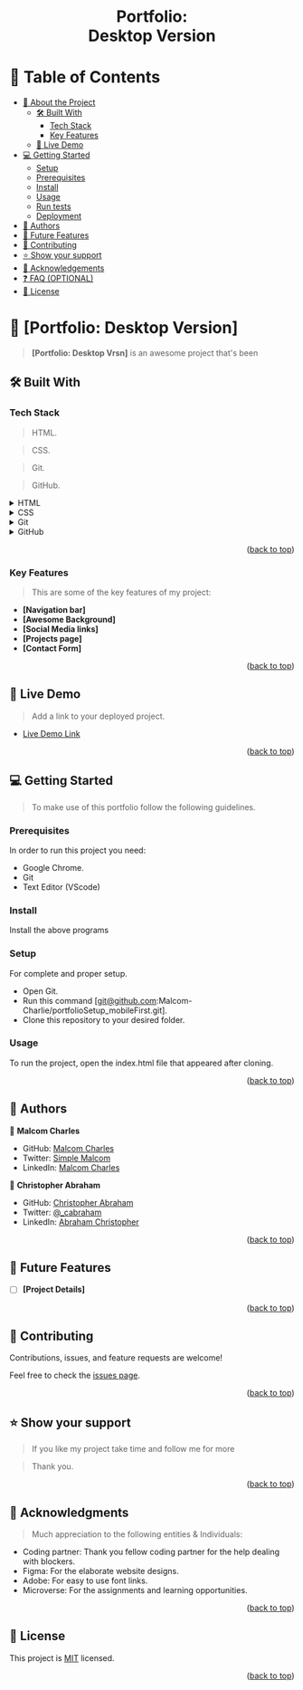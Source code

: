 <div align="center">
<a name="readme-top"></a>

  <h1><b>Portfolio:<br> Desktop Version </b></h1>

</div>

<!-- TABLE OF CONTENTS -->

# 📗 Table of Contents

- [📖 About the Project](#about-project)
  - [🛠 Built With](#built-with)
    - [Tech Stack](#tech-stack)
    - [Key Features](#key-features)
  - [🚀 Live Demo](#live-demo)
- [💻 Getting Started](#getting-started)
  - [Setup](#setup)
  - [Prerequisites](#prerequisites)
  - [Install](#install)
  - [Usage](#usage)
  - [Run tests](#run-tests)
  - [Deployment](#triangular_flag_on_post-deployment)
- [👥 Authors](#authors)
- [🔭 Future Features](#future-features)
- [🤝 Contributing](#contributing)
- [⭐️ Show your support](#support)
- [🙏 Acknowledgements](#acknowledgements)
- [❓ FAQ (OPTIONAL)](#faq)
- [📝 License](#license)

<!-- PROJECT DESCRIPTION -->

# 📖 [Portfolio: Desktop Version] <a name="about-project"></a>

> **[Portfolio: Desktop Vrsn]** is an awesome project that's been

## 🛠 Built With <a name="built-with"></a>

### Tech Stack <a name="tech-stack"></a>

> HTML.

> CSS.

> Git.

> GitHub.


<details>
  <summary>HTML</summary>
  <ul>
    <li><a href="https://en.wikipedia.org/wiki/HTML"> HTML5 </a></li>
  </ul>
</details>

<details>
  <summary>CSS</summary>
  <ul>
    <li><a href="https://en.wikipedia.org/wiki/CSS"> CSS </a></li>
  </ul>
</details>

<details>
<summary>Git</summary>
  <ul>
    <li><a href="https://en.wikipedia.org/wiki/Git"> Git </a></li>
  </ul>
</details>

<details>
<summary> GitHub </summary>
  <ul>
    <li><a href="https://en.wikipedia.org/wiki/GitHub"> GitHub </a></li>
  </ul>
</details>


<p align="right">(<a href="#readme-top">back to top</a>)</p>

<!-- Features -->

### Key Features <a name="key-features"></a>

> This are some of the key features of my project:

- **[Navigation bar]**
- **[Awesome Background]**
- **[Social Media links]**
- **[Projects page]**
- **[Contact Form]**

<p align="right">(<a href="#readme-top">back to top</a>)</p>

<!-- LIVE DEMO -->

## 🚀 Live Demo <a name="live-demo"></a>

> Add a link to your deployed project.

- [Live Demo Link](https://malcom-charlie.github.io/malcomcharlie.github.io/)

<p align="right">(<a href="#readme-top">back to top</a>)</p>

<!-- GETTING STARTED -->

## 💻 Getting Started <a name="getting-started"></a>

> To make use of this portfolio follow the following guidelines.

### Prerequisites

In order to run this project you need:
- Google Chrome.
- Git
- Text Editor (VScode)

### Install

Install the above programs 
### Setup

For complete and proper setup. 
- Open Git.
- Run this command [git@github.com:Malcom-Charlie/portfolioSetup_mobileFirst.git].
- Clone this repository to your desired folder.

### Usage

To run the project, open the index.html file that appeared after cloning.


<p align="right">(<a href="#readme-top">back to top</a>)</p>

<!-- AUTHORS -->

## 👥 Authors <a name="authors"></a>

👤  **Malcom Charles**

- GitHub: [Malcom Charles](https://github.com/Malcom-Charlie)
- Twitter: [Simple Malcom](https://twitter.com/simple_malcom)
- LinkedIn: [Malcom Charles](https://www.linkedin.com/in/malcom-charles-49411017a/)

👤  **Christopher Abraham**

- GitHub: [Christopher Abraham](https://github.com/Cabraham1)
- Twitter: [@_cabraham](https://twitter.com/_cabraham)
- LinkedIn: [Abraham Christopher](https://www.linkedin.com/in/abrahamchristopher/)

<p align="right">(<a href="#readme-top">back to top</a>)</p>

<!-- FUTURE FEATURES -->

## 🔭 Future Features <a name="future-features"></a>

>

- [ ] **[Project Details]**

<p align="right">(<a href="#readme-top">back to top</a>)</p>

<!-- CONTRIBUTING -->

## 🤝 Contributing <a name="contributing"></a>

Contributions, issues, and feature requests are welcome!

Feel free to check the [issues page](../../issues/).

<p align="right">(<a href="#readme-top">back to top</a>)</p>

<!-- SUPPORT -->

## ⭐️ Show your support <a name="support"></a>

> If you like my project take time and follow me for more 

> Thank you.

<p align="right">(<a href="#readme-top">back to top</a>)</p>

<!-- ACKNOWLEDGEMENTS -->

## 🙏 Acknowledgments <a name="acknowledgements"></a>


> Much appreciation to the following entities & Individuals:

- Coding partner: Thank you fellow coding partner for the help dealing with blockers. 
- Figma: For the elaborate website designs.
- Adobe: For easy to use font links.
- Microverse: For the assignments and learning opportunities.


<p align="right">(<a href="#readme-top">back to top</a>)</p>


<!-- LICENSE -->

## 📝 License <a name="license"></a>

This project is [MIT](./LICENSE) licensed.


<p align="right">(<a href="#readme-top">back to top</a>)</p>

